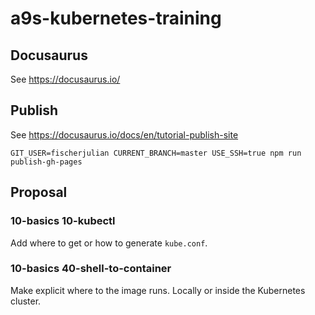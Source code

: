 # a9s-kubernetes-training

## Docusaurus

See https://docusaurus.io/

## Publish

See https://docusaurus.io/docs/en/tutorial-publish-site

    GIT_USER=fischerjulian CURRENT_BRANCH=master USE_SSH=true npm run publish-gh-pages

## Proposal

### 10-basics 10-kubectl

Add where to get or how to generate `kube.conf`.

### 10-basics 40-shell-to-container

Make explicit where to the image runs. Locally or inside the Kubernetes cluster.
